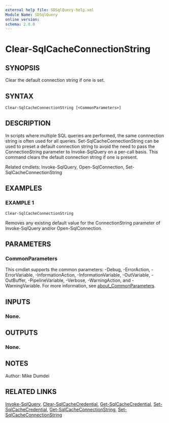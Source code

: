 ```yaml
---
external help file: SDSqlQuery-help.xml
Module Name: SDSqlQuery
online version:
schema: 2.0.0
---
```


# Clear-SqlCacheConnectionString

## SYNOPSIS
Clear the default connection string if one is set.

## SYNTAX

```
Clear-SqlCacheConnectionString [<CommonParameters>]
```

## DESCRIPTION
In scripts where multiple SQL queries are performed, the same connnection string is often used for all queries. Set-SqlCacheConnectionString can be used to preset a default connection string to avoid the need to pass the ConnectionString parameter to Invoke-SqlQuery on a per-call basis. This command clears the default connection string if one is present.

Related cmdlets: Invoke-SqlQuery, Open-SqlConnection, Set-SqlCacheConnectionString

## EXAMPLES

### EXAMPLE 1
```
Clear-SqlCacheConnectionString
```

Removes any existing default value for the ConnectionString parameter of Invoke-SqlQuery and/or Open-SqlConnection.

## PARAMETERS

### CommonParameters
This cmdlet supports the common parameters: -Debug, -ErrorAction, -ErrorVariable, -InformationAction, -InformationVariable, -OutVariable, -OutBuffer, -PipelineVariable, -Verbose, -WarningAction, and -WarningVariable. For more information, see [about_CommonParameters](http://go.microsoft.com/fwlink/?LinkID=113216).

## INPUTS

### None.
## OUTPUTS

### None.
## NOTES
Author: Mike Dumdei

## RELATED LINKS
[Invoke-SqlQuery](.\Invoke-SqlQuery.md), [Clear-SqlCacheCredential](.\Clear-SqlCacheCredential.md), [Get-SqlCacheCredential](.\Get-SqlCacheCredential.md), [Set-SqlCacheCredential](.\Set-SqlCacheCredential.md),  [Get-SqlCacheConnectionString](.\Get-SqlCacheConnectionString.md), [Set-SqlCacheConnectionString](.\Set-SqlCacheConnectionString.md)

